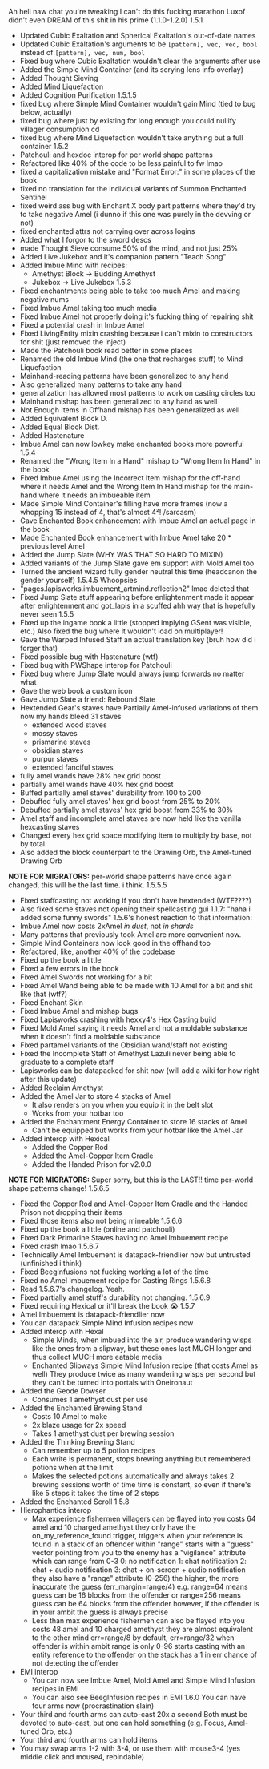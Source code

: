 Ah hell naw chat you're tweaking I can't do this fucking marathon
Luxof didn't even DREAM of this shit in his prime (1.1.0-1.2.0)
1.5.1
- Updated Cubic Exaltation and Spherical Exaltation's out-of-date names
- Updated Cubic Exaltation's arguments to be `[pattern], vec, vec, bool` instead of `[pattern], vec, num, bool`
- Fixed bug where Cubic Exaltation wouldn't clear the arguments after use
- Added the Simple Mind Container (and its scrying lens info overlay)
- Added Thought Sieving
- Added Mind Liquefaction
- Added Cognition Purification
1.5.1.5
- fixed bug where Simple Mind Container wouldn't gain Mind (tied to bug below, actually)
- fixed bug where just by existing for long enough you could nullify villager consumption cd
- fixed bug where Mind Liquefaction wouldn't take anything but a full container
1.5.2
- Patchouli and hexdoc interop for per world shape patterns
- Refactored like 40% of the code to be less painful to fw lmao
- fixed a capitalization mistake and "Format Error:" in some places of the book
- fixed no translation for the individual variants of Summon Enchanted Sentinel
- fixed weird ass bug with Enchant X body part patterns where they'd try to take negative Amel
  (i dunno if this one was purely in the devving or not)
- fixed enchanted attrs not carrying over across logins
- Added what I forgor to the sword descs
- made Thought Sieve consume 50% of the mind, and not just 25%
- Added Live Jukebox and it's companion pattern "Teach Song"
- Added Imbue Mind with recipes:
    - Amethyst Block -> Budding Amethyst
    - Jukebox -> Live Jukebox
1.5.3
- Fixed enchantments being able to take too much Amel and making negative nums
- Fixed Imbue Amel taking too much media
- Fixed Imbue Amel not properly doing it's fucking thing of repairing shit
- Fixed a potential crash in Imbue Amel
- Fixed LivingEntity mixin crashing because i can't mixin to constructors for shit (just removed the inject)
- Made the Patchouli book read better in some places
- Renamed the old Imbue Mind (the one that recharges stuff) to Mind Liquefaction
- Mainhand-reading patterns have been generalized to any hand
- Also generalized many patterns to take any hand
- generalization has allowed most patterns to work on casting circles too
- Mainhand mishap has been generalized to any hand as well
- Not Enough Items In Offhand mishap has been generalized as well
- Added Equivalent Block D.
- Added Equal Block Dist.
- Added Hastenature
- Imbue Amel can now lowkey make enchanted books more powerful
1.5.4
- Renamed the "Wrong Item In a Hand" mishap to "Wrong Item In Hand" in the book
- Fixed Imbue Amel using the Incorrect Item mishap for the off-hand where it needs Amel and the
  Wrong Item In Hand mishap for the main-hand where it needs an imbueable item
- Made Simple Mind Container's filling have more frames
  (now a whopping 15 instead of 4, that's almost 4²! /sarcasm)
- Gave Enchanted Book enhancement with Imbue Amel an actual page in the book
- Made Enchanted Book enhancement with Imbue Amel take 20 * previous level Amel
- Added the Jump Slate
  (WHY WAS THAT SO HARD TO MIXIN)
- Added variants of the Jump Slate
  gave em support with Mold Amel too
- Turned the ancient wizard fully gender neutral this time (headcanon the gender yourself)
1.5.4.5
Whoopsies
- "pages.lapisworks.imbuement_artmind.reflection2" lmao deleted that
- Fixed Jump Slate stuff appearing before enlightenment
  made it appear after enlightenment and got_lapis in a scuffed ahh way that is hopefully never seen
1.5.5
- Fixed up the ingame book a little (stopped implying GSent was visible, etc.)
  Also fixed the bug where it wouldn't load on multiplayer!
- Gave the Warped Infused Staff an actual translation key (bruh how did i forger that)
- Fixed possible bug with Hastenature (wtf)
- Fixed bug with PWShape interop for Patchouli
- Fixed bug where Jump Slate would always jump forwards no matter what
- Gave the web book a custom icon
- Gave Jump Slate a friend: Rebound Slate
- Hextended Gear's staves have Partially Amel-infused variations of them now
  my hands bleed
  31 staves
  - extended wood staves
  - mossy staves
  - prismarine staves
  - obsidian staves
  - purpur staves
  - extended fanciful staves
- fully amel wands have 28% hex grid boost
- partially amel wands have 40% hex grid boost
- Buffed partially amel staves' durability from 100 to 200
- Debuffed fully amel staves' hex grid boost from 25% to 20%
- Debuffed partially amel staves' hex grid boost from 33% to 30%
- Amel staff and incomplete amel staves are now held like the vanilla hexcasting staves
- Changed every hex grid space modifying item to multiply by base, not by total.
- Also added the block counterpart to the Drawing Orb, the Amel-tuned Drawing Orb

**NOTE FOR MIGRATORS:**
per-world shape patterns have once again changed, this will be the last time. i think.
1.5.5.5
- Fixed staffcasting not working if you don't have hextended (WTF????)
- Also fixed some staves not opening their spellcasting gui
1.1.7: "haha i added some funny swords"
1.5.6's honest reaction to that information:
- Imbue Amel now costs 2xAmel *in dust*, not *in shards*
- Many patterns that previously took Amel are more convenient now.
- Simple Mind Containers now look good in the offhand too
- Refactored, like, another 40% of the codebase
- Fixed up the book a little
- Fixed a few errors in the book
- Fixed Amel Swords not working for a bit
- Fixed Amel Wand being able to be made with 10 Amel for a bit and shit like that (wtf?)
- Fixed Enchant Skin
- Fixed Imbue Amel and mishap bugs
- Fixed Lapisworks crashing with hexxy4's Hex Casting build
- Fixed Mold Amel saying it needs Amel and not a moldable substance when it doesn't find a moldable substance
- Fixed partamel variants of the Obsidian wand/staff not existing
- Fixed the Incomplete Staff of Amethyst Lazuli never being able to graduate to a complete staff
- Lapisworks can be datapacked for shit now (will add a wiki for how right after this update)
- Added Reclaim Amethyst
- Added the Amel Jar to store 4 stacks of Amel
  - It also renders on you when you equip it in the belt slot
  - Works from your hotbar too
- Added the Enchantment Energy Container to store 16 stacks of Amel
  - Can't be equipped but works from your hotbar like the Amel Jar
- Added interop with Hexical
  - Added the Copper Rod
  - Added the Amel-Copper Item Cradle
  - Added the Handed Prison for v2.0.0

**NOTE FOR MIGRATORS:**
Super sorry, but this is the LAST!! time per-world shape patterns change!
1.5.6.5
- Fixed the Copper Rod and Amel-Copper Item Cradle and the Handed Prison not dropping their items
- Fixed those items also not being mineable
1.5.6.6
- Fixed up the book a little (online and patchouli)
- Fixed Dark Primarine Staves having no Amel Imbuement recipe
- Fixed crash lmao
1.5.6.7
- Technically Amel Imbuement is datapack-friendlier now but untrusted (unfinished i think)
- Fixed BeegInfusions not fucking working a lot of the time
- Fixed no Amel Imbuement recipe for Casting Rings
1.5.6.8
- Read 1.5.6.7's changelog. Yeah.
- Fixed partially amel stuff's durability not changing.
1.5.6.9
- Fixed requiring Hexical or it'll break the book :sob:
1.5.7
- Amel Imbuement is datapack-friendlier now
- You can datapack Simple Mind Infusion recipes now
- Added interop with Hexal
  - Simple Minds, when imbued into the air, produce wandering wisps like the ones from a slipway,
    but these ones last MUCH longer and thus collect MUCH more eatable media
  - Enchanted Slipways
    Simple Mind Infusion recipe (that costs Amel as well)
    They produce twice as many wandering wisps per second but they can't be turned into portals with Oneironaut
- Added the Geode Dowser
  - Consumes 1 amethyst dust per use
- Added the Enchanted Brewing Stand
  - Costs 10 Amel to make
  - 2x blaze usage for 2x speed
  - Takes 1 amethyst dust per brewing session
- Added the Thinking Brewing Stand
  - Can remember up to 5 potion recipes
  - Each write is permanent, stops brewing anything but remembered potions when at the limit
  - Makes the selected potions automatically and always takes 2 brewing sessions worth of time
    time is constant, so even if there's like 5 steps it takes the time of 2 steps
- Added the Enchanted Scroll
1.5.8
- Hierophantics interop
  - Max experience fishermen villagers can be flayed into you
    costs 64 amel and 10 charged amethyst
    they only have the on_my_reference_found trigger, triggers when your reference is found in a stack of an
    offender within "range"
      starts with a "guess" vector pointing from you to the enemy
    has a "vigilance" attribute which can range from 0-3
      0: no notification
      1: chat notification
      2: chat + audio notification
      3: chat + on-screen + audio notification
    they also have a "range" attribute (0-256)
      the higher, the more inaccurate the guess (err_margin=range/4)
      e.g. range=64 means guess can be 16 blocks from the offender
      or range=256 means guess can be 64 blocks from the offender
      however, if the offender is in your ambit the guess is always precise
  - Less than max experience fishermen can also be flayed into you
    costs 48 amel and 10 charged amethyst
    they are almost equivalent to the other mind
    err=range/8 by default, err=range/32 when offender is within ambit
    range is only 0-96
    starts casting with an entity reference to the offender on the stack
    has a 1 in err chance of not detecting the offender
- EMI interop
  - You can now see Imbue Amel, Mold Amel and Simple Mind Infusion recipes in EMI
  - You can also see BeegInfusion recipes in EMI
1.6.0
You can have four arms now (procrastination slain)
- Your third and fourth arms can auto-cast 20x a second
  Both must be devoted to auto-cast, but one can hold something (e.g. Focus, Amel-tuned Orb, etc.)
- Your third and fourth arms can hold items
- You may swap arms 1-2 with 3-4, or use them with mouse3-4 (yes middle click and mouse4, rebindable)
